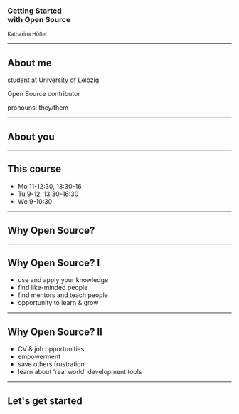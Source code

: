 <h3>Getting Started <br \>
with Open Source</h1>
<p>
	<small>Katharina Hößel</small>
</p>


---

<h2>About me</h2>
<p>
	student at University of Leipzig
</p>
<p>
	Open Source contributor
</p>
<p>
	pronouns: they/them
</p>


---

<h2>About you</h2>


---

## This course

* Mo 11-12:30, 13:30-16
* Tu 9-12, 13:30-16:30
* We 9-10:30


---

## Why Open Source?


---

## Why Open Source? I

* use and apply your knowledge
* find like-minded people
* find mentors and teach people
* opportunity to learn & grow


---

## Why Open Source? II

* CV & job opportunities
* empowerment
* save others frustration
* learn about 'real world' development tools


---

## Let's get started
